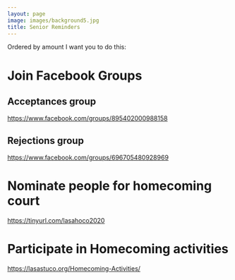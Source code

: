 ```yaml
---
layout: page
image: images/background5.jpg
title: Senior Reminders
---
```


Ordered by amount I want you to do this:

# Join Facebook Groups

## Acceptances group
<https://www.facebook.com/groups/895402000988158>

## Rejections group
<https://www.facebook.com/groups/696705480928969>

# Nominate people for homecoming court
<https://tinyurl.com/lasahoco2020>

# Participate in Homecoming activities
<https://lasastuco.org/Homecoming-Activities/>


